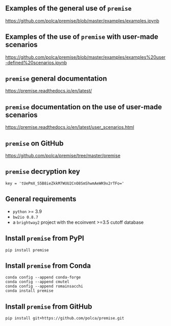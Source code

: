 ## Examples of the general use of ``premise``
https://github.com/polca/premise/blob/master/examples/examples.ipynb

## Examples of the use of ``premise`` with user-made scenarios
https://github.com/polca/premise/blob/master/examples/examples%20user-defined%20scenarios.ipynb

## ``premise`` general documentation
https://premise.readthedocs.io/en/latest/

## ``premise`` documentation on the use of user-made scenarios
https://premise.readthedocs.io/en/latest/user_scenarios.html

## ``premise`` on GitHub
https://github.com/polca/premise/tree/master/premise

## ``premise`` decryption key
```
key = 'tUePmX_S5B8ieZkkM7WUU2CnO8SmShwmAeWK9x2rTFo='
```

## General requirements

- ``python`` >= 3.9
- ``bw2io 0.8.7``
- a ``brightway2`` project with the ecoinvent >=3.5 cutoff database

## Install ``premise`` from PyPI
```
pip install premise
```

## Install ``premise`` from Conda
```
conda config --append conda-forge
conda config --append cmutel
conda config --append romainsacchi
conda install premise
```

## Install ``premise`` from GitHub
```
pip install git+https://github.com/polca/premise.git
```